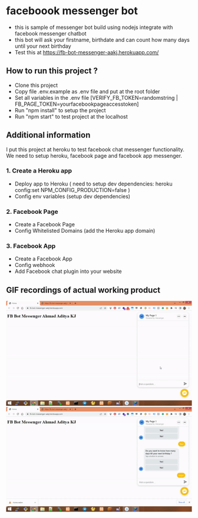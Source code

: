 # faceboook messenger bot
- this is sample of messenger bot build using nodejs integrate with facebook messenger chatbot
- this bot will ask your firstname, birthdate and can count how many days until your next birthday
- Test this at https://fb-bot-messenger-aakj.herokuapp.com/

## How to run this project ? 
- Clone this project
- Copy file .env.example as .env file and put at the root folder 
- Set all variables in the .env file [VERIFY_FB_TOKEN=randomstring | FB_PAGE_TOKEN=yourfacebookpageaccesstoken]
- Run "npm install" to setup the project
- Run "npm start" to test project at the localhost

## Additional information
I put this project at heroku to test facebook chat messenger functionality. We need to setup heroku, facebook page and facebook app messenger.
### 1. Create a Heroku app
- Deploy app to Heroku ( need to setup dev dependencies:
heroku config:set NPM_CONFIG_PRODUCTION=false
)
- Config env variables (setup dev dependencies)
### 2. Facebook Page
- Create a Facebook Page
- Config Whitelisted Domains (add the Heroku app domain)
### 3. Facebook App
- Create a Facebook App
- Config webhook
- Add Facebook chat plugin into your website

## GIF recordings of actual working product
![](https://github.com/ahmadadityakj/fb-bot-messenger-aakj/blob/main/bot.gif)
![](https://github.com/ahmadadityakj/fb-bot-messenger-aakj/blob/main/endpoints.gif)

